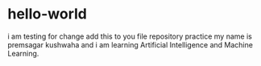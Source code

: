# hello-world
i am testing for change add this to you file
repository practice
my name is premsagar kushwaha and i am learning Artificial Intelligence and Machine Learning.
